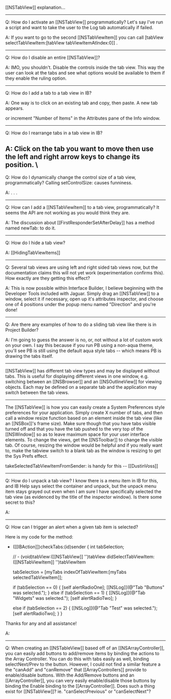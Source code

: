 [[NSTabView]] explanation...

----

Q: How do I activate an [[NSTabView]] programmatically? Let's say I've run a script and want to take the user to the Log tab automatically if failed.

A: If you want to go to the second [[NSTabViewItem]] you can call [tabView selectTabViewItem:[tabView tabViewItemAtIndex:0]] .

----

Q: How do I disable an entire [[NSTabView]]?

A: IMO, you shouldn't. Disable the controls inside the tab view. This way the user can look at the tabs and see what options would be available to them if they enable the ruling option.

----

Q: How do I add a tab to a tab view in IB?

A: One way is to click on an existing tab and copy, then paste. A new tab appears.

or increment "Number of Items" in the Attributes pane of the Info window.

----

Q: How do I rearrange tabs in a tab view in IB?



A: Click on the tab you want to move then use the left and right arrow keys to change its position.
\
----

Q: How do I dynamically change the control size of a tab view, programmatically? Calling setControlSize: causes funniness.

A: . . .

----

Q: How can I add a [[NSTabViewItem]] to a tab view, programmatically? It seems the API are not working as you would think they are.

A: The discussion about [[FirstResponderSetAfterDelay]] has a method named newTab: to do it.

----

Q: How do I hide a tab view?

A: [[HidingTabViewItems]]

----

Q: Several tab views are using left and right sided tab views now, but the documentation claims this will not yet work (experimentation confirms this). How exactly are they getting this effect?

A: This is now possible within Interface Builder, I believe beginning with the Developer Tools included with Jaguar. Simply drag an [[NSTabView]] to a window, select it if necessary, open up it's attributes inspector, and choose one of 4 positions under the popup menu named "Direction" and you're done!

----

Q: Are there any examples of how to do a sliding tab view like there is in Project Builder?

A: I'm going to guess the answer is no, or, not without a lot of custom work on your own. I say this because if you run PB using a non-aqua theme, you'll see PB is still using the default aqua style tabs -- which means PB is drawing the tabs itself.

----

[[NSTabView]] has different tab view types and may be displayed without tabs. This is useful for displaying different views in one window, e.g. switching between an [[NSBrowser]] and an [[NSOutlineView]] for viewing objects. Each may be defined on a separate tab and the application may switch between the tab views.

----

The [[NSTabView]] is how you can easily create a System Preferences style preferences for your application. Simply create X number of tabs, and then call a window resize function based on an element inside the tab view (like an [[NSBox]]'s frame size). Make sure though that you have tabs visible turned off and that you have the tab pushed to the very top of the [[NSWindow]] so as to leave maximum space for your user interface elements. To change the views, get the [[NSToolbar]] to change the visible tab. Of course, resizing the window would be helpful and if you really want to, make the tabview switch to a blank tab as the window is resizing to get the Sys Prefs effect.

takeSelectedTabViewItemFromSender: is handy for this -- [[DustinVoss]]

----

Q: How do I unpack a tab view? I know there is a menu item in IB for this, and IB Help says select the container and unpack, but the unpack menu item stays grayed out even when I am sure I have specifically selected the tab view (as evidenced by the title of the inspector window).  Is there some secret to this?

A: 

----

Q: How can I trigger an alert when a given tab item is selected?

Here is my code for the method:

- ([[IBAction]])checkTabs:(id)sender
{
	int	tabSelection;
	
	// - (void)tabView:([[NSTabView]] '')tabView didSelectTabViewItem:([[NSTabViewItem]] '')tabViewItem
	
	tabSelection = [myTabs indexOfTabViewItem:[myTabs selectedTabViewItem]];
	
	if (tabSelection == 0)
	{
		[self alertRadioOne];
		[[NSLog]](@"Tab \"Buttons\" was selected.");
	}
	else if (tabSelection == 1)
	{
		[[NSLog]](@"Tab \"Widgets\" was selected.");
		[self alertRadioTwo];
	}
	
	else if (tabSelection == 2)
	{
		[[NSLog]](@"Tab \"Test\" was selected.");
		[self alertRadioTwo];
	}
}

Thanks for any and all assistance!

A:

----

Q: When creating an [[NSTableView]] based off of an [[NSArrayController]], you can easily add buttons to add/remove items by binding the actions to the Array Controller.  You can do this with tabs easily as well, binding selectNext/Prev to the button.  However, I could not find a similar feature a the "canAdd" and "canRemove" that [[ArrayControllers]] provide to enable/disable buttons.  With the Add/Remove buttons and an [[ArrayController]], you can very easily enable/disable those buttons by binding the Enable binding to the [[ArrayController]].  Does such a thing exist for [[NSTabView]]?  ie. "canSelectPrevious" or "canSelectNext"?